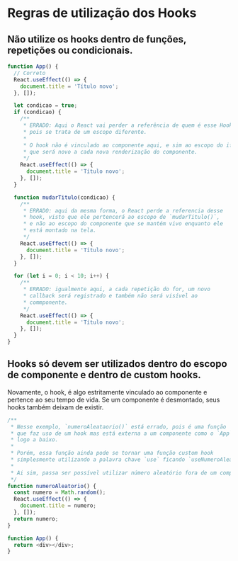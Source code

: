 # Regras de utilização dos Hooks

## Não utilize os hooks dentro de funções, repetições ou condicionais.

```js
function App() {
  // Correto
  React.useEffect(() => {
    document.title = 'Título novo';
  }, []);

  let condicao = true;
  if (condicao) {
    /**
     * ERRADO: Aqui o React vai perder a referência de quem é esse Hook
     * pois se trata de um escopo diferente.
     *
     * O hook não é vinculado ao componente aqui, e sim ao escopo do if
     * que será novo a cada nova renderização do componente.
     */
    React.useEffect(() => {
      document.title = 'Título novo';
    }, []);
  }

  function mudarTitulo(condicao) {
    /**
     * ERRADO: aqui da mesma forma, o React perde a referencia desse
     * hook, visto que ele pertencerá ao escopo de `mudarTitulo()`,
     * e não ao escopo do componente que se mantém vivo enquanto ele
     * está montado na tela.
     */
    React.useEffect(() => {
      document.title = 'Título novo';
    }, []);
  }

  for (let i = 0; i < 10; i++) {
    /**
     * ERRADO: igualmente aqui, a cada repetição do for, um novo
     * callback será registrado e também não será visível ao
     * commponente.
     */
    React.useEffect(() => {
      document.title = 'Título novo';
    }, []);
  }
}
```

## Hooks só devem ser utilizados dentro do escopo de componente e dentro de custom hooks.

Novamente, o hook, é algo estritamente vinculado ao componente e pertence ao seu
tempo de vida. Se um componente é desmontado, seus hooks também deixam de
existir.

```js
/**
 * Nesse exemplo, `numeroAleataorio()` está errado, pois é uma função
 * que faz uso de um hook mas está externa a um componente como o `App`
 * logo a baixo.
 *
 * Porém, essa função ainda pode se tornar uma função custom hook
 * simplesmente utilizando a palavra chave `use` ficando `useNumeroAleatorio()`.
 *
 * Ai sim, passa ser possível utilizar número aleatório fora de um componente.
 */
function numeroAleatorio() {
  const numero = Math.random();
  React.useEffect(() => {
    document.title = numero;
  }, []);
  return numero;
}

function App() {
  return <div></div>;
}
```
